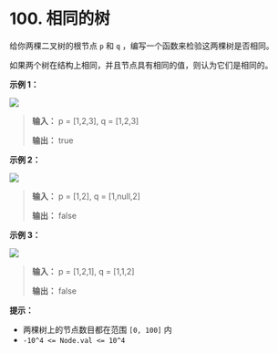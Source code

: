 # 100. 相同的树

给你两棵二叉树的根节点 `p` 和 `q` ，编写一个函数来检验这两棵树是否相同。

如果两个树在结构上相同，并且节点具有相同的值，则认为它们是相同的。

**示例 1：**

![](http://public.file.lvshuhuai.cn/images\ex1.jpg)

> **输入：** p = \[1,2,3], q = \[1,2,3]
>
> **输出：** true

**示例 2：**

![](http://public.file.lvshuhuai.cn/images\ex2.jpg)

> **输入：** p = \[1,2], q = \[1,null,2]
>
> **输出：** false

**示例 3：**

![](http://public.file.lvshuhuai.cn/images\ex3.jpg)

> **输入：** p = \[1,2,1], q = \[1,1,2]
>
> **输出：** false

**提示：**

* 两棵树上的节点数目都在范围 `[0, 100]` 内
* `-10^4 <= Node.val <= 10^4`